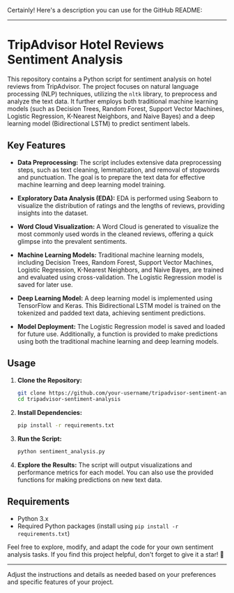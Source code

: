 Certainly! Here's a description you can use for the GitHub README:

---

# TripAdvisor Hotel Reviews Sentiment Analysis

This repository contains a Python script for sentiment analysis on hotel reviews from TripAdvisor. The project focuses on natural language processing (NLP) techniques, utilizing the `nltk` library, to preprocess and analyze the text data. It further employs both traditional machine learning models (such as Decision Trees, Random Forest, Support Vector Machines, Logistic Regression, K-Nearest Neighbors, and Naive Bayes) and a deep learning model (Bidirectional LSTM) to predict sentiment labels.

## Key Features

- **Data Preprocessing:** The script includes extensive data preprocessing steps, such as text cleaning, lemmatization, and removal of stopwords and punctuation. The goal is to prepare the text data for effective machine learning and deep learning model training.

- **Exploratory Data Analysis (EDA):** EDA is performed using Seaborn to visualize the distribution of ratings and the lengths of reviews, providing insights into the dataset.

- **Word Cloud Visualization:** A Word Cloud is generated to visualize the most commonly used words in the cleaned reviews, offering a quick glimpse into the prevalent sentiments.

- **Machine Learning Models:** Traditional machine learning models, including Decision Trees, Random Forest, Support Vector Machines, Logistic Regression, K-Nearest Neighbors, and Naive Bayes, are trained and evaluated using cross-validation. The Logistic Regression model is saved for later use.

- **Deep Learning Model:** A deep learning model is implemented using TensorFlow and Keras. This Bidirectional LSTM model is trained on the tokenized and padded text data, achieving sentiment predictions.

- **Model Deployment:** The Logistic Regression model is saved and loaded for future use. Additionally, a function is provided to make predictions using both the traditional machine learning and deep learning models.

## Usage

1. **Clone the Repository:**
   ```bash
   git clone https://github.com/your-username/tripadvisor-sentiment-analysis.git
   cd tripadvisor-sentiment-analysis
   ```

2. **Install Dependencies:**
   ```bash
   pip install -r requirements.txt
   ```

3. **Run the Script:**
   ```bash
   python sentiment_analysis.py
   ```

4. **Explore the Results:**
   The script will output visualizations and performance metrics for each model. You can also use the provided functions for making predictions on new text data.

## Requirements

- Python 3.x
- Required Python packages (install using `pip install -r requirements.txt`)

Feel free to explore, modify, and adapt the code for your own sentiment analysis tasks. If you find this project helpful, don't forget to give it a star! 🌟

---

Adjust the instructions and details as needed based on your preferences and specific features of your project.
